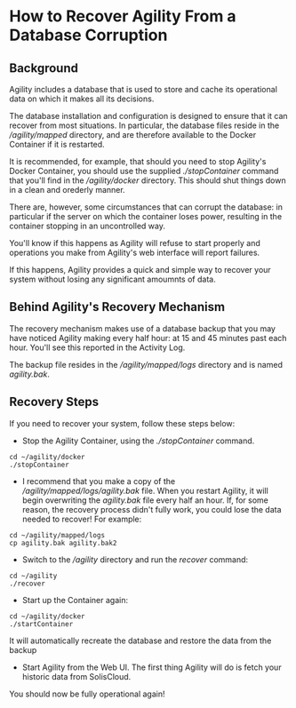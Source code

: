 # How to Recover Agility From a Database Corruption

## Background

Agility includes a database that is used to store and cache its operational data on which it makes all its decisions.

The database installation and configuration is designed to ensure that it can recover from most situations.  In
particular, the database files reside in the */agility/mapped* directory, and are therefore available to the Docker 
Container if it is restarted.

It is recommended, for example, that should you need to stop Agility's Docker Container, you should use the
supplied *./stopContainer* command that you'll find in the */agility/docker* directory.  This should shut things
down in a clean and orederly manner.

There are, however, some circumstances that can corrupt the database: in particular if the server on which the
container loses power, resulting in the container stopping in an uncontrolled way.

You'll know if this happens as Agility will refuse to start properly and operations you make from Agility's web interface
will report failures.

If this happens, Agility provides a quick and simple way to recover your system without losing any significant amoumnts 
of data.

## Behind Agility's Recovery Mechanism

The recovery mechanism makes use of a database backup that you may have noticed Agility making every half hour: at
15 and 45 minutes past each hour.  You'll see this reported in the Activity Log.

The backup file resides in the */agility/mapped/logs* directory and is named *agility.bak*.


## Recovery Steps

If you need to recover your system, follow these steps below:

- Stop the Agility Container, using the *./stopContainer* command.

```console
cd ~/agility/docker
./stopContainer
```

- I recommend that you make a copy of the */agility/mapped/logs/agility.bak* file.  When you restart Agility, it will begin
overwriting the *agility.bak* file every half an hour.  If, for some reason, the recovery process didn't fully work,
you could lose the data needed to recover!  For example:

```console
cd ~/agility/mapped/logs
cp agility.bak agility.bak2
```

- Switch to the */agility* directory and run the *recover* command:

```console
cd ~/agility
./recover
```

- Start up the Container again:

```console
cd ~/agility/docker
./startContainer
```

It will automatically recreate the database and restore the data from the backup

- Start Agility from the Web UI.  The first thing Agility will do is fetch your historic data from SolisCloud.

You should now be fully operational again!

